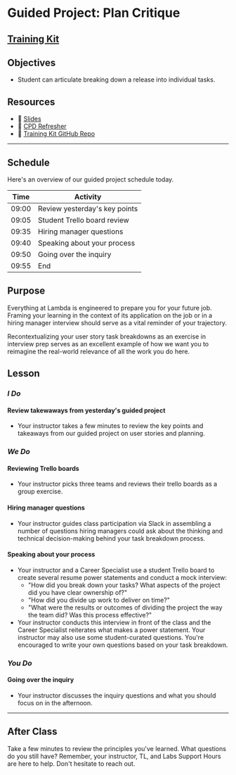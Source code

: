 # Guided Project: Plan Critique

## [Training Kit](www.example.com)

## Objectives

* Student can articulate breaking down a release into individual tasks.

## Resources

* 🐙 [Slides](https://docs.google.com/presentation/d/1hl8_bNuORY6nQQB3jCZcZI25q0sfrZ5KZEqO6lE4eSk/edit?usp=sharing)
* 🐙 [CPD Refresher](https://docs.google.com/presentation/d/1vGwv6vrWUqUnuHCFXyaOUq2E17nzB2vFl0qgfKI3UeU/edit#slide=id.g8dd56701a2_0_158)
* 🐙 [Training Kit GitHub Repo](www.example.com)

----

## Schedule

Here's an overview of our guided project schedule today.

| Time       | Activity                        |
| ---------- | ------------------------------- |
| 09:00      | Review yesterday's key points   |
| 09:05      | Student Trello board review     |
| 09:35      | Hiring manager questions        |
| 09:40      | Speaking about your process     |
| 09:50      | Going over the inquiry          |
| 09:55      | End                             |

## Purpose

Everything at Lambda is engineered to prepare you for your future job. Framing your learning in the context of its application on the job or in a hiring manager interview should serve as a vital reminder of your trajectory.

Recontextualizing your user story task breakdowns as an exercise in interview prep serves as an excellent example of how we want you to reimagine the real-world relevance of all the work you do here.

## Lesson

### *I Do*

#### Review takewaways from yesterday's guided project

* Your instructor takes a few minutes to review the key points and takeaways from our guided project on user stories and planning.

### *We Do*

#### Reviewing Trello boards

* Your instructor picks three teams and reviews their trello boards as a group exercise.

#### Hiring manager questions

* Your instructor guides class participation via Slack in assembling a number of questions hiring managers could ask about the thinking and technical decision-making behind your task breakdown process.

#### Speaking about your process

* Your instructor and a Career Specialist use a student Trello board to create several resume power statements and conduct a mock interview:
  * "How did you break down your tasks? What aspects of the project did you have clear ownership of?"
  * "How did you divide up work to deliver on time?"
  * "What were the results or outcomes of dividing the project the way the team did? Was this process effective?"
* Your instructor conducts this interview in front of the class and the Career Specialist reiterates what makes a power statement. Your instructor may also use some student-curated questions. You're encouraged to write your own questions based on your task breakdown.

### *You Do*

#### Going over the inquiry

* Your instructor discusses the inquiry questions and what you should focus on in the afternoon.

----

## After Class

Take a few minutes to review the principles you've learned. What questions do you still have? Remember, your instructor, TL, and Labs Support Hours are here to help. Don't hesitate to reach out.
